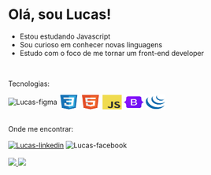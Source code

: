 # Olá, sou Lucas!
  
-  Estou estudando Javascript
-  Sou curioso em conhecer novas linguagens
-  Estudo com o foco de me tornar um front-end developer

<div><br>
  <p>Tecnologias:</p>
  <img align="center" alt="Lucas-figma" height="30" width="40" src="https://cdn.jsdelivr.net/gh/devicons/devicon/icons/figma/figma-original.svg" />
  <img align="center" alt="Lucas-CSS" height="30" width="40" src="https://raw.githubusercontent.com/devicons/devicon/master/icons/css3/css3-original.svg">
  <img align="center" alt="Lucas-HTML" height="30" width="40" src="https://raw.githubusercontent.com/devicons/devicon/master/icons/html5/html5-original.svg">
  <img align="center" alt="Lucas-JS" height="30" width="40" src="https://raw.githubusercontent.com/devicons/devicon/master/icons/javascript/javascript-original.svg">
  <img align="center" alt="Lucas-JS" height="30" width="40" src="https://raw.githubusercontent.com/devicons/devicon/master/icons/bootstrap/bootstrap-original.svg">
  <img align="center" alt="Lucas-Jquery" height="30" width="40" src="https://raw.githubusercontent.com/devicons/devicon/master/icons/jquery/jquery-original.svg">
 
 
</div>

<div><br>
   <p>Onde me encontrar:</p>
   <a href="https://www.linkedin.com/in/lucas-martins-2a4743201"><img align="center" alt="Lucas-linkedin" height="30" width="40" src="https://cdn.jsdelivr.net/gh/devicons/devicon/icons/linkedin/linkedin-original.svg" /></a>
   <img align="center" alt= "Lucas-facebook" height= "30" width= "40" src="https://cdn.jsdelivr.net/gh/devicons/devicon/icons/facebook/facebook-original.svg"/>      
</div>

<div><br>
  <a href="https://github.com/MartinsQueiroz">
  <img height="140em" src="https://github-readme-stats.vercel.app/api?username=MartinsQueiroz&show_icons=true&theme=dark&include_all_commits=true&count_private=true"/>
  <img height="140em" src="https://github-readme-stats.vercel.app/api/top-langs/?username=MartinsQueiroz&layout=compact&langs_count=7&theme=dark"/>
</div>




          
